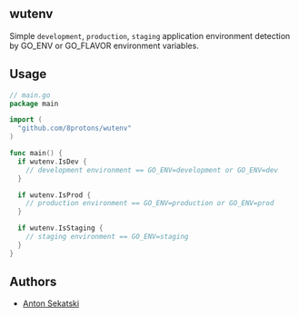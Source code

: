## wutenv

Simple `development`, `production`, `staging` application environment detection by GO_ENV or GO_FLAVOR environment variables.

## Usage

~~~ go
// main.go
package main

import (
  "github.com/8protons/wutenv"
)

func main() {
  if wutenv.IsDev {
  	// development environment == GO_ENV=development or GO_ENV=dev
  }

  if wutenv.IsProd {
  	// production environment == GO_ENV=production or GO_ENV=prod
  }

  if wutenv.IsStaging {
  	// staging environment == GO_ENV=staging
  }
}

~~~

## Authors
* [Anton Sekatski](https://github.com/antonsekatski)